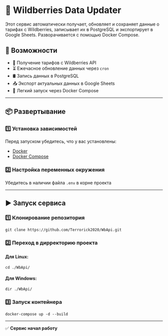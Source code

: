 # 🛒 Wildberries Data Updater  

Этот сервис автоматически получает, обновляет и сохраняет данные о тарифах с Wildberries, записывает их в PostgreSQL и экспортирует в Google Sheets. Разворачивается с помощью Docker Compose.  

## 🚀 Возможности  

- 📡 Получение тарифов с Wildberries API  
- ⏳ Ежечасное обновление данных через `cron`  
- 🛢 Запись данных в PostgreSQL  
- 📤 Экспорт актуальных данных в Google Sheets  
- 🐳 Легкий запуск через Docker Compose  

---

## 📦 Развертывание  

### 1️⃣ Установка зависимостей  
Перед запуском убедитесь, что у вас установлены:  
- [Docker](https://www.docker.com/)  
- [Docker Compose](https://docs.docker.com/compose/)  

### 2️⃣ Настройка переменных окружения  
Убедитесь в наличии файла `.env` в корне проекта  

---


## ▶️ Запуск сервиса

### 1️⃣ Клонирование репозитория
    git clone https://github.com/Terrorick2020/WbApi.git


### 2️⃣ Переход в дирректорию проекта

#### Для Linux:
    cd ./WbApi/
#### Для Windows:
    dir ./WbApi/


### 3️⃣ Запуск контейнера
    docker-compose up -d --build

---

✅ **Сервис начал работу**